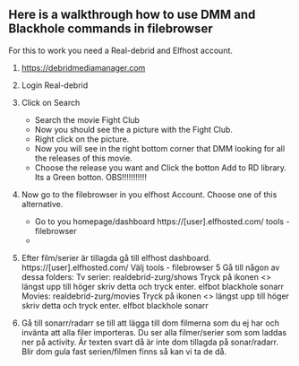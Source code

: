 ## Here is a walkthrough how to use DMM and Blackhole commands in filebrowser
For this to work you need a Real-debrid and Elfhost account.

1. https://debridmediamanager.com
2. Login Real-debrid
3. Click on Search
     - Search the movie Fight Club
     - Now you should see the a picture with the Fight Club.
     - Right click on the picture.
     - Now you will see in the right bottom corner that DMM looking for all the releases of this movie.
     - Choose the release you want and Click the botton Add to RD library. Its a Green botton.
OBS!!!!!!!!!!! 
4. Now go to the filebrowser in you elfhost Account. Choose one of this alternative.
     - Go to you homepage/dashboard
       https://[user].elfhosted.com/
       tools - filebrowser
     - 
     
4. Efter film/serier är tillagda gå till elfhost dashboard. 
https://[user].elfhosted.com/
Välj tools - filebrowser 
5 Gå till någon av dessa folders:
Tv serier:
realdebrid-zurg/shows
Tryck på ikonen <> längst upp till höger skriv detta och tryck enter.
elfbot blackhole sonarr 
Movies:
realdebrid-zurg/movies
Tryck på ikonen <> längst upp till höger skriv detta och tryck enter.
elfbot blackhole sonarr 
6. Gå till sonarr/radarr se till att lägga till dom filmerna som du ej har och invänta att alla filer importeras.
Du ser alla filmer/serier som som laddas ner på activity. Är texten svart då är inte dom tillagda på sonar/radarr. Blir dom gula fast serien/filmen finns så kan vi ta de då. 
